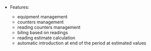   - Features:
    
      - equipment management
      - counters management
      - reading counters management
      - biling based on readings
      - reading estimate calculation
      - automatic introduction at end of the period at estimated values
